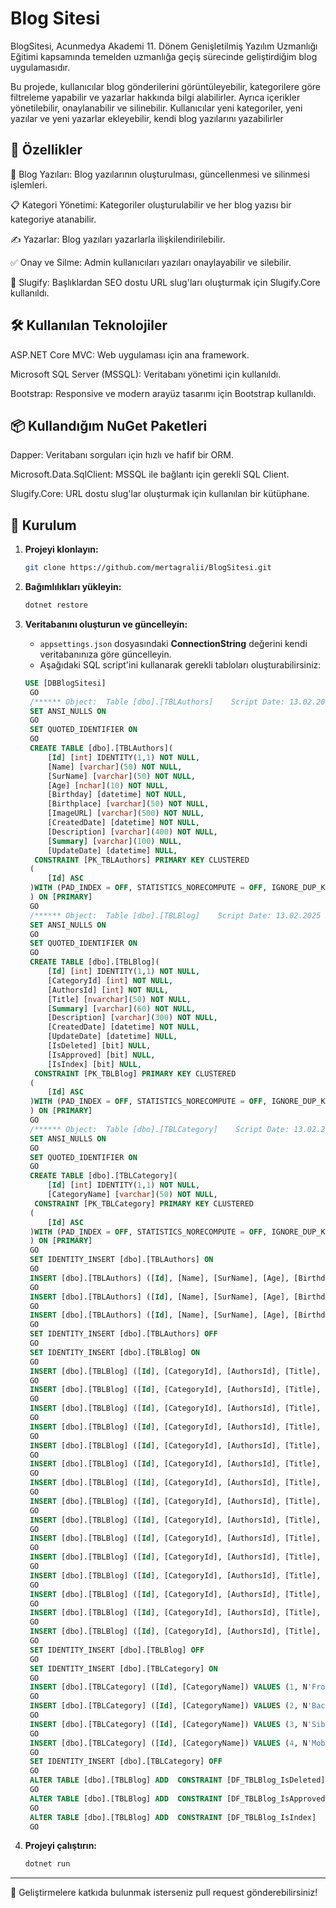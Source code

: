 # Blog Sitesi

BlogSitesi, Acunmedya Akademi 11. Dönem Genişletilmiş Yazılım Uzmanlığı Eğitimi kapsamında temelden uzmanlığa geçiş sürecinde geliştirdiğim blog uygulamasıdır.

 Bu projede, kullanıcılar blog gönderilerini görüntüleyebilir, kategorilere göre filtreleme yapabilir ve yazarlar hakkında bilgi alabilirler. Ayrıca içerikler yönetilebilir, onaylanabilir ve silinebilir. Kullanıcılar yeni kategoriler, yeni yazılar ve yeni yazarlar ekleyebilir, kendi blog yazılarını yazabilirler

## 🚀 Özellikler
📜 Blog Yazıları: Blog yazılarının oluşturulması, güncellenmesi ve silinmesi işlemleri.

📋 Kategori Yönetimi: Kategoriler oluşturulabilir ve her blog yazısı bir kategoriye atanabilir.

✍️ Yazarlar: Blog yazıları yazarlarla ilişkilendirilebilir.

✅ Onay ve Silme: Admin kullanıcıları yazıları onaylayabilir ve silebilir.

🔗 Slugify: Başlıklardan SEO dostu URL slug'ları oluşturmak için Slugify.Core kullanıldı.

## 🛠 Kullanılan Teknolojiler
ASP.NET Core MVC: Web uygulaması için ana framework.

Microsoft SQL Server (MSSQL): Veritabanı yönetimi için kullanıldı.

Bootstrap: Responsive ve modern arayüz tasarımı için Bootstrap kullanıldı.

## 📦 Kullandığım NuGet Paketleri
Dapper: Veritabanı sorguları için hızlı ve hafif bir ORM.

Microsoft.Data.SqlClient: MSSQL ile bağlantı için gerekli SQL Client.

Slugify.Core: URL dostu slug'lar oluşturmak için kullanılan bir kütüphane.

## 📌 Kurulum

1. **Projeyi klonlayın:**
   ```sh
   git clone https://github.com/mertagralii/BlogSitesi.git
   ```
2. **Bağımlılıkları yükleyin:**
   ```sh
   dotnet restore
   ```
3. **Veritabanını oluşturun ve güncelleyin:**
   - `appsettings.json` dosyasındaki **ConnectionString** değerini kendi veritabanınıza göre güncelleyin.
   - Aşağıdaki SQL script'ini kullanarak gerekli tabloları oluşturabilirsiniz:

   ```sql
   USE [DBBlogSitesi]
    GO
    /****** Object:  Table [dbo].[TBLAuthors]    Script Date: 13.02.2025 20:36:03 ******/
    SET ANSI_NULLS ON
    GO
    SET QUOTED_IDENTIFIER ON
    GO
    CREATE TABLE [dbo].[TBLAuthors](
    	[Id] [int] IDENTITY(1,1) NOT NULL,
    	[Name] [varchar](50) NOT NULL,
    	[SurName] [varchar](50) NOT NULL,
    	[Age] [nchar](10) NOT NULL,
    	[Birthday] [datetime] NOT NULL,
    	[Birthplace] [varchar](50) NOT NULL,
    	[ImageURL] [varchar](500) NOT NULL,
    	[CreatedDate] [datetime] NOT NULL,
    	[Description] [varchar](400) NOT NULL,
    	[Summary] [varchar](100) NULL,
    	[UpdateDate] [datetime] NULL,
     CONSTRAINT [PK_TBLAuthors] PRIMARY KEY CLUSTERED 
    (
    	[Id] ASC
    )WITH (PAD_INDEX = OFF, STATISTICS_NORECOMPUTE = OFF, IGNORE_DUP_KEY = OFF, ALLOW_ROW_LOCKS = ON, ALLOW_PAGE_LOCKS = ON, OPTIMIZE_FOR_SEQUENTIAL_KEY = OFF) ON [PRIMARY]
    ) ON [PRIMARY]
    GO
    /****** Object:  Table [dbo].[TBLBlog]    Script Date: 13.02.2025 20:36:03 ******/
    SET ANSI_NULLS ON
    GO
    SET QUOTED_IDENTIFIER ON
    GO
    CREATE TABLE [dbo].[TBLBlog](
    	[Id] [int] IDENTITY(1,1) NOT NULL,
    	[CategoryId] [int] NOT NULL,
    	[AuthorsId] [int] NOT NULL,
    	[Title] [nvarchar](50) NOT NULL,
    	[Summary] [varchar](60) NOT NULL,
    	[Description] [varchar](300) NOT NULL,
    	[CreatedDate] [datetime] NOT NULL,
    	[UpdateDate] [datetime] NULL,
    	[IsDeleted] [bit] NULL,
    	[IsApproved] [bit] NULL,
    	[IsIndex] [bit] NULL,
     CONSTRAINT [PK_TBLBlog] PRIMARY KEY CLUSTERED 
    (
    	[Id] ASC
    )WITH (PAD_INDEX = OFF, STATISTICS_NORECOMPUTE = OFF, IGNORE_DUP_KEY = OFF, ALLOW_ROW_LOCKS = ON, ALLOW_PAGE_LOCKS = ON, OPTIMIZE_FOR_SEQUENTIAL_KEY = OFF) ON [PRIMARY]
    ) ON [PRIMARY]
    GO
    /****** Object:  Table [dbo].[TBLCategory]    Script Date: 13.02.2025 20:36:03 ******/
    SET ANSI_NULLS ON
    GO
    SET QUOTED_IDENTIFIER ON
    GO
    CREATE TABLE [dbo].[TBLCategory](
    	[Id] [int] IDENTITY(1,1) NOT NULL,
    	[CategoryName] [varchar](50) NOT NULL,
     CONSTRAINT [PK_TBLCategory] PRIMARY KEY CLUSTERED 
    (
    	[Id] ASC
    )WITH (PAD_INDEX = OFF, STATISTICS_NORECOMPUTE = OFF, IGNORE_DUP_KEY = OFF, ALLOW_ROW_LOCKS = ON, ALLOW_PAGE_LOCKS = ON, OPTIMIZE_FOR_SEQUENTIAL_KEY = OFF) ON [PRIMARY]
    ) ON [PRIMARY]
    GO
    SET IDENTITY_INSERT [dbo].[TBLAuthors] ON 
    GO
    INSERT [dbo].[TBLAuthors] ([Id], [Name], [SurName], [Age], [Birthday], [Birthplace], [ImageURL], [CreatedDate], [Description], [Summary], [UpdateDate]) VALUES (1, N'Mert', N'Ağralı', N'24        ', CAST(N'2000-09-15T00:00:00.000' AS DateTime), N'Antalya', N'https://encrypted-tbn0.gstatic.com/images?q=tbn:ANd9GcQaWtdPNuIx_6dFTTSM35iiysjR6qd7P1Vwfw&s', CAST(N'2025-02-04T00:00:00.000' AS DateTime), N'Ana yazi', N'Özet', CAST(N'2025-02-10T07:13:45.500' AS DateTime))
    GO
    INSERT [dbo].[TBLAuthors] ([Id], [Name], [SurName], [Age], [Birthday], [Birthplace], [ImageURL], [CreatedDate], [Description], [Summary], [UpdateDate]) VALUES (2, N'Metehan', N'Demir', N'24        ', CAST(N'2001-04-04T00:00:00.000' AS DateTime), N'Antalya', N'https://cdn-icons-png.flaticon.com/512/3135/3135715.png', CAST(N'2025-03-07T00:00:00.000' AS DateTime), N'Mete yazi', N'mete özet', NULL)
    GO
    INSERT [dbo].[TBLAuthors] ([Id], [Name], [SurName], [Age], [Birthday], [Birthplace], [ImageURL], [CreatedDate], [Description], [Summary], [UpdateDate]) VALUES (3, N'İbrahim', N'Yılmaz', N'25        ', CAST(N'2000-01-05T00:00:00.000' AS DateTime), N'Konya', N'https://static.vecteezy.com/system/resources/thumbnails/001/840/612/small_2x/picture-profile-icon-male-icon-human-or-people-sign-and-symbol-free-vector.jpg', CAST(N'2003-04-05T00:00:00.000' AS DateTime), N'İbrahim Yazi', N'İbrahim Özet', NULL)
    GO
    SET IDENTITY_INSERT [dbo].[TBLAuthors] OFF
    GO
    SET IDENTITY_INSERT [dbo].[TBLBlog] ON 
    GO
    INSERT [dbo].[TBLBlog] ([Id], [CategoryId], [AuthorsId], [Title], [Summary], [Description], [CreatedDate], [UpdateDate], [IsDeleted], [IsApproved], [IsIndex]) VALUES (1, 2, 1, N'ASP.NET CORE MVC', N'.NET ÖZET', N'.NET AÇIKLAMA', CAST(N'2023-02-02T00:00:00.000' AS DateTime), NULL, 0, 1, 1)
    GO
    INSERT [dbo].[TBLBlog] ([Id], [CategoryId], [AuthorsId], [Title], [Summary], [Description], [CreatedDate], [UpdateDate], [IsDeleted], [IsApproved], [IsIndex]) VALUES (3, 2, 1, N'C#', N'C# Özet', N'C# Açıklama', CAST(N'2022-05-05T00:00:00.000' AS DateTime), NULL, 0, 1, 1)
    GO
    INSERT [dbo].[TBLBlog] ([Id], [CategoryId], [AuthorsId], [Title], [Summary], [Description], [CreatedDate], [UpdateDate], [IsDeleted], [IsApproved], [IsIndex]) VALUES (4, 3, 2, N'Kali Linux', N'KaliLinux Özet', N'Kali Linux Açıklama', CAST(N'2021-07-07T00:00:00.000' AS DateTime), NULL, 0, 1, 1)
    GO
    INSERT [dbo].[TBLBlog] ([Id], [CategoryId], [AuthorsId], [Title], [Summary], [Description], [CreatedDate], [UpdateDate], [IsDeleted], [IsApproved], [IsIndex]) VALUES (5, 4, 3, N'Flutter', N'Flutter Özet', N'Flutter Özet', CAST(N'2020-07-07T00:00:00.000' AS DateTime), NULL, 0, 1, 1)
    GO
    INSERT [dbo].[TBLBlog] ([Id], [CategoryId], [AuthorsId], [Title], [Summary], [Description], [CreatedDate], [UpdateDate], [IsDeleted], [IsApproved], [IsIndex]) VALUES (8, 2, 1, N'SQL ', N'SQL', N'SQL', CAST(N'2025-02-10T02:04:29.527' AS DateTime), NULL, 0, 1, 1)
    GO
    INSERT [dbo].[TBLBlog] ([Id], [CategoryId], [AuthorsId], [Title], [Summary], [Description], [CreatedDate], [UpdateDate], [IsDeleted], [IsApproved], [IsIndex]) VALUES (9, 2, 1, N'TEST', N'TEST', N'TEST', CAST(N'2019-12-20T00:00:00.000' AS DateTime), NULL, 0, 1, 1)
    GO
    INSERT [dbo].[TBLBlog] ([Id], [CategoryId], [AuthorsId], [Title], [Summary], [Description], [CreatedDate], [UpdateDate], [IsDeleted], [IsApproved], [IsIndex]) VALUES (10, 3, 1, N'ÖRNEK', N'ÖRNEK', N'İÇERİK ÖRNEK', CAST(N'2025-02-10T06:01:25.727' AS DateTime), NULL, 0, 1, 1)
    GO
    INSERT [dbo].[TBLBlog] ([Id], [CategoryId], [AuthorsId], [Title], [Summary], [Description], [CreatedDate], [UpdateDate], [IsDeleted], [IsApproved], [IsIndex]) VALUES (11, 1, 1, N'Yeni örnek', N'Yeni örnek', N'Yeni örnek', CAST(N'2025-02-10T06:02:39.900' AS DateTime), NULL, 0, 1, 1)
    GO
    INSERT [dbo].[TBLBlog] ([Id], [CategoryId], [AuthorsId], [Title], [Summary], [Description], [CreatedDate], [UpdateDate], [IsDeleted], [IsApproved], [IsIndex]) VALUES (12, 1, 1, N'son test1', N'son test1', N'son test1', CAST(N'2025-02-10T06:04:26.110' AS DateTime), NULL, 0, 1, 1)
    GO
    INSERT [dbo].[TBLBlog] ([Id], [CategoryId], [AuthorsId], [Title], [Summary], [Description], [CreatedDate], [UpdateDate], [IsDeleted], [IsApproved], [IsIndex]) VALUES (13, 1, 1, N'Silincecek', N'Silincecek', N'Silincecek', CAST(N'2025-02-10T06:11:00.397' AS DateTime), NULL, 1, 1, 1)
    GO
    INSERT [dbo].[TBLBlog] ([Id], [CategoryId], [AuthorsId], [Title], [Summary], [Description], [CreatedDate], [UpdateDate], [IsDeleted], [IsApproved], [IsIndex]) VALUES (14, 1, 1, N'böyle', N'böyle', N'böyle', CAST(N'2025-02-10T06:16:58.510' AS DateTime), NULL, 1, 0, 0)
    GO
    INSERT [dbo].[TBLBlog] ([Id], [CategoryId], [AuthorsId], [Title], [Summary], [Description], [CreatedDate], [UpdateDate], [IsDeleted], [IsApproved], [IsIndex]) VALUES (15, 1, 1, N'aaaaaaaaaaaaa', N'aaaaaaaaaaaaa', N'aaaaaaaaaaaaa', CAST(N'2025-02-10T06:19:07.277' AS DateTime), NULL, 1, 0, 1)
    GO
    INSERT [dbo].[TBLBlog] ([Id], [CategoryId], [AuthorsId], [Title], [Summary], [Description], [CreatedDate], [UpdateDate], [IsDeleted], [IsApproved], [IsIndex]) VALUES (16, 1, 1, N'ccccccccccccc', N'ccccccccccccccc', N'cccccccccccccccc', CAST(N'2025-02-10T06:24:14.053' AS DateTime), NULL, 0, 1, 1)
    GO
    INSERT [dbo].[TBLBlog] ([Id], [CategoryId], [AuthorsId], [Title], [Summary], [Description], [CreatedDate], [UpdateDate], [IsDeleted], [IsApproved], [IsIndex]) VALUES (17, 1, 1, N'sanırasm çözdüm', N'sanırasm çözdüm', N'sanırasm çözdüm', CAST(N'2025-02-10T06:27:52.477' AS DateTime), NULL, 1, 0, 0)
    GO
    INSERT [dbo].[TBLBlog] ([Id], [CategoryId], [AuthorsId], [Title], [Summary], [Description], [CreatedDate], [UpdateDate], [IsDeleted], [IsApproved], [IsIndex]) VALUES (18, 1, 1, N'ana', N'ana', N'ana', CAST(N'2025-02-10T06:28:08.690' AS DateTime), NULL, 0, 1, 1)
    GO
    SET IDENTITY_INSERT [dbo].[TBLBlog] OFF
    GO
    SET IDENTITY_INSERT [dbo].[TBLCategory] ON 
    GO
    INSERT [dbo].[TBLCategory] ([Id], [CategoryName]) VALUES (1, N'Front-End')
    GO
    INSERT [dbo].[TBLCategory] ([Id], [CategoryName]) VALUES (2, N'Back-End')
    GO
    INSERT [dbo].[TBLCategory] ([Id], [CategoryName]) VALUES (3, N'Siber Güvenlik')
    GO
    INSERT [dbo].[TBLCategory] ([Id], [CategoryName]) VALUES (4, N'Mobil')
    GO
    SET IDENTITY_INSERT [dbo].[TBLCategory] OFF
    GO
    ALTER TABLE [dbo].[TBLBlog] ADD  CONSTRAINT [DF_TBLBlog_IsDeleted]  DEFAULT ((0)) FOR [IsDeleted]
    GO
    ALTER TABLE [dbo].[TBLBlog] ADD  CONSTRAINT [DF_TBLBlog_IsApproved]  DEFAULT ((0)) FOR [IsApproved]
    GO
    ALTER TABLE [dbo].[TBLBlog] ADD  CONSTRAINT [DF_TBLBlog_IsIndex]  DEFAULT ((0)) FOR [IsIndex]
    GO


   ```

4. **Projeyi çalıştırın:**
   ```sh
   dotnet run
   ```
---

🎯 Geliştirmelere katkıda bulunmak isterseniz pull request gönderebilirsiniz!

